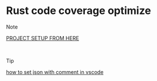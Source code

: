 # Rust code coverage optimize

> [!NOTE]
> [PROJECT SETUP FROM HERE](https://github.com/MathiasStadler/repo_template/blob/main/includes/extract_scripts_from_markdown.md)

&nbsp;

> [!TIP]
> [how to set json with comment in vscode](https://stackoverflow.com/questions/69379869/how-to-set-json-with-comment-in-vscode)
